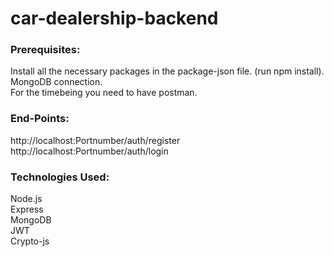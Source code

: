 # car-dealership-backend

### Prerequisites:
Install all the necessary packages in the package-json file. (run npm install).           
MongoDB connection.   
For the timebeing you need to have postman.   

### End-Points:
http://localhost:Portnumber/auth/register         
http://localhost:Portnumber/auth/login         

### Technologies Used:
Node.js     
Express     
MongoDB     
JWT     
Crypto-js     

